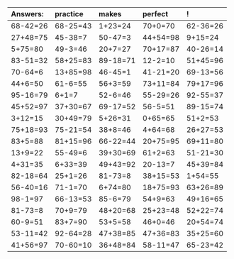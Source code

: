| Answers: | practice | makes | perfect | ! |
| :--- | :--- | :--- | :--- | :--- |
| 68-42=26 | 68-25=43 | 1+23=24 | 70+0=70 | 62-36=26 | 
| 27+48=75 | 45-38=7 | 50-47=3 | 44+54=98 | 9+15=24 | 
| 5+75=80 | 49-3=46 | 20+7=27 | 70+17=87 | 40-26=14 | 
| 83-51=32 | 58+25=83 | 89-18=71 | 12-2=10 | 51+45=96 | 
| 70-64=6 | 13+85=98 | 46-45=1 | 41-21=20 | 69-13=56 | 
| 44+6=50 | 61-6=55 | 56+3=59 | 73+11=84 | 79+17=96 | 
| 95-16=79 | 6+1=7 | 52-6=46 | 55-29=26 | 92-55=37 | 
| 45+52=97 | 37+30=67 | 69-17=52 | 56-5=51 | 89-15=74 | 
| 3+12=15 | 30+49=79 | 5+26=31 | 0+65=65 | 51+2=53 | 
| 75+18=93 | 75-21=54 | 38+8=46 | 4+64=68 | 26+27=53 | 
| 83+5=88 | 81+15=96 | 66-22=44 | 20+75=95 | 69+11=80 | 
| 13+9=22 | 55-49=6 | 39+30=69 | 61+2=63 | 51-21=30 | 
| 4+31=35 | 6+33=39 | 49+43=92 | 20-13=7 | 45+39=84 | 
| 82-18=64 | 25+1=26 | 81-73=8 | 38+15=53 | 1+54=55 | 
| 56-40=16 | 71-1=70 | 6+74=80 | 18+75=93 | 63+26=89 | 
| 98-1=97 | 66-13=53 | 85-6=79 | 54+9=63 | 49+16=65 | 
| 81-73=8 | 70+9=79 | 48+20=68 | 25+23=48 | 52+22=74 | 
| 60-9=51 | 83+7=90 | 53+5=58 | 46+0=46 | 20+54=74 | 
| 53-11=42 | 92-64=28 | 47+38=85 | 47+36=83 | 35+25=60 | 
| 41+56=97 | 70-60=10 | 36+48=84 | 58-11=47 | 65-23=42 | 
